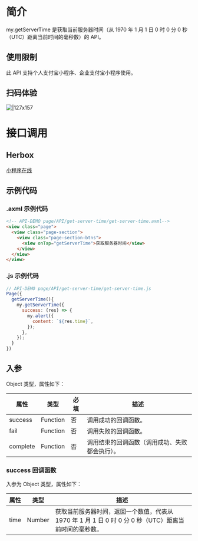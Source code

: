 
# 简介
my.getServerTime 是获取当前服务器时间（从 1970 年 1 月 1 日 0 时 0 分 0 秒（UTC）距离当前时间的毫秒数）的 API。

## 使用限制
此 API 支持个人支付宝小程序、企业支付宝小程序使用。

## 扫码体验
![|127x157](https://gw.alipayobjects.com/zos/skylark-tools/public/files/a3b3b0843841d6a92ad0275006cc89ab.jpeg#align=left&display=inline&height=157&margin=%5Bobject%20Object%5D&originHeight=157&originWidth=127&status=done&style=none&width=127)

# 接口调用

## Herbox
[小程序在线](https://herbox-embed.alipay.com/s/doc-get-server-time?theme=light&previewZoom=75&chInfo=openhome-doc) 

## 示例代码

### .axml 示例代码
```html
<!-- API-DEMO page/API/get-server-time/get-server-time.axml-->
<view class="page">
  <view class="page-section">
    <view class="page-section-btns">
      <view onTap="getServerTime">获取服务器时间</view>
    </view>
  </view>
</view>
```

### .js 示例代码
```javascript
// API-DEMO page/API/get-server-time/get-server-time.js
Page({
  getServerTime(){
    my.getServerTime({
      success: (res) => {
        my.alert({
          content: `${res.time}`,
        });
      },
    });
  }
})
```

## 入参
Object 类型，属性如下：

| **属性** | **类型** | **必填** | **描述** |
| --- | --- | --- | --- |
| success | Function | 否 | 调用成功的回调函数。 |
| fail | Function | 否 | 调用失败的回调函数。 |
| complete | Function | 否 | 调用结束的回调函数（调用成功、失败都会执行）。 |


### success 回调函数
入参为 Object 类型，属性如下：

| **属性** | **类型** | **描述** |
| --- | --- | --- |
| time | Number | 获取当前服务器时间，返回一个数值，代表从 1970 年 1 月 1 日 0 时 0 分 0 秒（UTC）距离当前时间的毫秒数。 |
